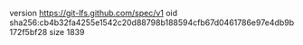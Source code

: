 version https://git-lfs.github.com/spec/v1
oid sha256:cb4b32fa4255e1542c20d88798b188594cfb67d0461786e97e4db9b172f5bf28
size 1839
